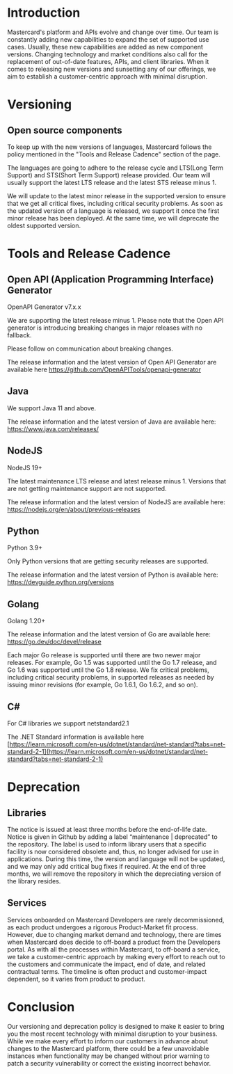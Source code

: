 # Introduction

Mastercard's platform and APIs evolve and change over time. Our team is constantly adding new capabilities to expand the set of supported use cases. Usually, these new capabilities are added as new component versions. Changing technology and market conditions also call for the replacement of out-of-date features, APIs, and client libraries. When it comes to releasing new versions and sunsetting any of our offerings, we aim to establish a customer-centric approach with minimal disruption.

# Versioning
## Open source components

To keep up with the new versions of languages, Mastercard follows the policy mentioned in the "Tools and Release Cadence" section of the page.

The languages are going to adhere to the release cycle and LTS(Long Term Support) and STS(Short Term Support) release provided. Our team will usually support the latest LTS release and the latest STS release minus 1.

We will update to the latest minor release in the supported version to ensure that we get all critical fixes, including critical security problems. As soon as the updated version of a language is released, we support it once the first minor release has been deployed. At the same time, we will deprecate the oldest supported version.

# Tools and Release Cadence
## Open API (Application Programming Interface) Generator

OpenAPI Generator v7.x.x

We are supporting the latest release minus 1. Please note that the Open API generator is introducing breaking changes in major releases with no fallback.

Please follow on communication about breaking changes.

The release information and the latest version of Open API Generator are available here https://github.com/OpenAPITools/openapi-generator

## Java

We support Java 11 and above.

The release information and the latest version of Java are available here: https://www.java.com/releases/

## NodeJS

NodeJS 19+

The latest maintenance LTS release and latest release minus 1. Versions that are not getting maintenance support are not supported.

The release information and the latest version of NodeJS are available here: https://nodejs.org/en/about/previous-releases

## Python

Python 3.9+

Only Python versions that are getting security releases are supported.

The release information and the latest version of Python is available here: https://devguide.python.org/versions

## Golang

Golang 1.20+

The release information and the latest version of Go are available here: https://go.dev/doc/devel/release

Each major Go release is supported until there are two newer major releases. For example, Go 1.5 was supported until the Go 1.7 release, and Go 1.6 was supported until the Go 1.8 release. We fix critical problems, including critical security problems, in supported releases as needed by issuing minor revisions (for example, Go 1.6.1, Go 1.6.2, and so on).

## C#

For C#  libraries we support netstandard2.1

The .NET Standard information is available here [https://learn.microsoft.com/en-us/dotnet/standard/net-standard?tabs=net-standard-2-1](https://learn.microsoft.com/en-us/dotnet/standard/net-standard?tabs=net-standard-2-1)

# Deprecation
## Libraries

The notice is issued at least three months before the end-of-life date. Notice is given in Github by adding a label “maintenance | deprecated” to the repository. The label is used to inform library users that a specific facility is now considered obsolete and, thus, no longer advised for use in applications. During this time, the version and language will not be updated, and we may only add critical bug fixes if required. At the end of three months, we will remove the repository in which the depreciating version of the library resides.

## Services

Services onboarded on Mastercard Developers are rarely decommissioned, as each product undergoes a rigorous Product-Market fit process. However, due to changing market demand and technology, there are times when Mastercard does decide to off-board a product from the Developers portal. As with all the processes within Mastercard, to off-board a service, we take a customer-centric approach by making every effort to reach out to the customers and communicate the impact, end of date, and related contractual terms. The timeline is often product and customer-impact dependent, so it varies from product to product.

# Conclusion

Our versioning and deprecation policy is designed to make it easier to bring you the most recent technology with minimal disruption to your business. While we make every effort to inform our customers in advance about changes to the Mastercard platform, there could be a few unavoidable instances when functionality may be changed without prior warning to patch a security vulnerability or correct the existing incorrect behavior.
